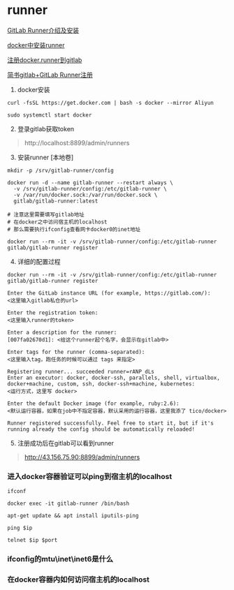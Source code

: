 # runner

[GitLab Runner介绍及安装](https://zhuanlan.zhihu.com/p/441581000)

[docker中安装runner](https://docs.gitlab.cn/runner/install/docker.html)

[注册docker.runner到gitlab](https://docs.gitlab.cn/runner/register/index.html#docker)

[简书gitlab+GitLab Runner注册](https://www.jianshu.com/p/a096ebd62275)

1. docker安装
```
curl -fsSL https://get.docker.com | bash -s docker --mirror Aliyun

sudo systemctl start docker
```

2. 登录gitlab获取token

> http://localhost:8899/admin/runners

3. 安装runner [本地卷]

```
mkdir -p /srv/gitlab-runner/config

docker run -d --name gitlab-runner --restart always \
  -v /srv/gitlab-runner/config:/etc/gitlab-runner \
  -v /var/run/docker.sock:/var/run/docker.sock \
  gitlab/gitlab-runner:latest
```

```
# 注意这里需要填写gitlab地址
# 在docker之中访问宿主机的localhost
# 那么需要执行ifconfig查看网卡docker0的inet地址

docker run --rm -it -v /srv/gitlab-runner/config:/etc/gitlab-runner gitlab/gitlab-runner register
```

4. 详细的配置过程
```
docker run --rm -it -v /srv/gitlab-runner/config:/etc/gitlab-runner gitlab/gitlab-runner register

Enter the GitLab instance URL (for example, https://gitlab.com/):
<这里输入gitlab私仓的url>

Enter the registration token:
<这里输入runner的token>

Enter a description for the runner:
[007fa02670d1]: <给这个runner起个名字，会显示在gitlab中>

Enter tags for the runner (comma-separated):
<这里输入tag，跑任务的时候可以通过 tags 来指定>

Registering runner... succeeded runner=rANP_dLs
Enter an executor: docker, docker-ssh, parallels, shell, virtualbox, docker+machine, custom, ssh, docker-ssh+machine, kubernetes:
<运行方式，这里写 docker>

Enter the default Docker image (for example, ruby:2.6):
<默认运行容器，如果在job中不指定容器，默认采用的运行容器，这里我添了 tico/docker>

Runner registered successfully. Feel free to start it, but if it's running already the config should be automatically reloaded!
```

5. 注册成功后在gitlab可以看到runner

> http://43.156.75.90:8899/admin/runners

### 进入docker容器验证可以ping到宿主机的localhost

```
ifconf

docker exec -it gitlab-runner /bin/bash

apt-get update && apt install iputils-ping

ping $ip

telnet $ip $port
```

### ifconfig的mtu\inet\inet6是什么

### 在docker容器内如何访问宿主机的localhost
